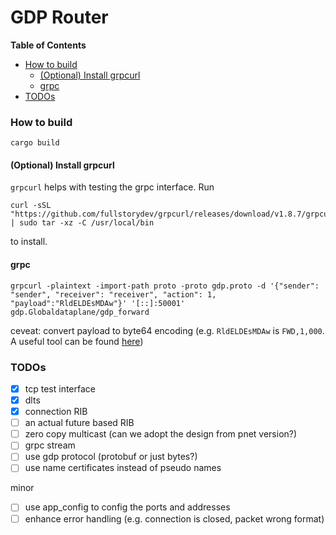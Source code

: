 # GDP Router 

<!-- START doctoc generated TOC please keep comment here to allow auto update -->
<!-- DON'T EDIT THIS SECTION, INSTEAD RE-RUN doctoc TO UPDATE -->
**Table of Contents**

- [How to build](#how-to-build)
  - [(Optional) Install grpcurl](#optional-install-grpcurl)
  - [grpc](#grpc)
- [TODOs](#todos)

<!-- END doctoc generated TOC please keep comment here to allow auto update -->


### How to build 

```
cargo build
```

#### (Optional) Install grpcurl
`grpcurl` helps with testing the grpc interface. Run 
```
curl -sSL "https://github.com/fullstorydev/grpcurl/releases/download/v1.8.7/grpcurl_1.8.7_linux_x86_64.tar.gz" | sudo tar -xz -C /usr/local/bin
```
to install. 

#### grpc 
```
grpcurl -plaintext -import-path proto -proto gdp.proto -d '{"sender": "sender", "receiver": "receiver", "action": 1, "payload":"RldELDEsMDAw"}' '[::]:50001' gdp.Globaldataplane/gdp_forward
```
ceveat: convert payload to byte64 encoding (e.g. `RldELDEsMDAw` is `FWD,1,000`. A useful tool can be found [here](https://www.base64encode.org/))

### TODOs
- [x] tcp test interface
- [x] dlts 
- [x] connection RIB 
- [ ] an actual future based RIB 
- [ ] zero copy multicast (can we adopt the design from pnet version?)
- [ ] grpc stream
- [ ] use gdp protocol (protobuf or just bytes?) 
- [ ] use name certificates instead of pseudo names  

minor 
- [ ] use app_config to config the ports and addresses 
- [ ] enhance error handling (e.g. connection is closed, packet wrong format)